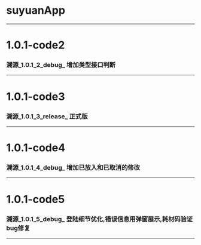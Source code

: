 # suyuanApp
****
# 1.0.1-code2
### 溯源_1.0.1_2_debug_  增加类型接口判断    
****
# 1.0.1-code3
### 溯源_1.0.1_3_release_  正式版  
****
# 1.0.1-code4
### 溯源_1.0.1_4_debug_  增加已放入和已取消的修改
****
# 1.0.1-code5
### 溯源_1.0.1_5_debug_  登陆细节优化,错误信息用弹窗展示,耗材码验证bug修复
****

